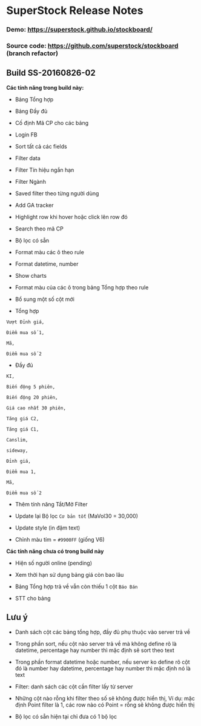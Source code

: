 # SuperStock Release Notes 

### Demo: https://superstock.github.io/stockboard/

### Source code: https://github.com/superstock/stockboard (branch refactor)

## Build SS-20160826-02

**Các tính năng trong build này:**

* Bảng Tổng hợp

* Bảng Đầy đủ

* Cố định Mã CP cho các bảng

* Login FB

* Sort tất cả các fields

* Filter data 

* Filter Tín hiệu ngắn hạn

* Filter Ngành

* Saved filter theo từng người dùng

* Add GA tracker

* Highlight row khi hover hoặc click lên row đó

* Search theo mã CP

* Bộ lọc có sẵn

* Format màu các ô theo rule

* Format datetime, number

* Show charts

* Format màu của các ô trong bảng Tổng hợp theo rule

* Bổ sung một số cột mới
 
* Tổng hợp

```
Vượt Đỉnh giá, 

Điểm mua số 1, 

Mã, 

Điểm mua số 2
```

* Đầy đủ 
```
KI, 

Biến động 5 phiên, 

Biến động 20 phiên, 

Giá cao nhất 30 phiên, 

Tăng giá C2, 

Tăng giá C1, 

Canslim, 

sideway, 

Đỉnh giá, 

Điểm mua 1, 

Mã, 

Điểm mua số 2

```

* Thêm tính năng Tắt/Mở Filter

* Update lại Bộ lọc `Cơ bản tốt` (MaVol30 = 30,000)

* Update style (in đậm text)

* Chỉnh màu tím = `#9900FF` (giống V6)

**Các tính năng chưa có trong build này**

* Hiện số người online (pending)

* Xem thời hạn sử dụng bảng giá còn bao lâu

* Bảng Tổng hợp trả về vẫn còn thiếu 1 cột `Báo Bán`

* STT cho bảng

## Lưu ý

* Danh sách cột các bảng tổng hợp, đầy đủ phụ thuộc vào server trả về

* Trong phần sort, nếu cột nào server trả về mà không define rõ là datetime, percentage hay number thì mặc định sẽ sort theo text

* Trong phần format datetime hoặc number, nếu server ko define rõ cột đó là number hay datetime, percentage hay number thì mặc định nó là text

* Filter: danh sách các cột cần filter lấy từ server

* Những cột nào rỗng khi filter theo số sẽ không được hiển thị, Ví dụ: mặc định Point filter là 1, các row nào có Point = rỗng sẽ không được hiển thị

* Bộ lọc có sẵn hiện tại chỉ đưa có 1 bộ lọc

